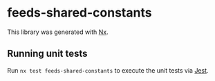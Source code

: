 # feeds-shared-constants

This library was generated with [Nx](https://nx.dev).

## Running unit tests

Run `nx test feeds-shared-constants` to execute the unit tests via [Jest](https://jestjs.io).
